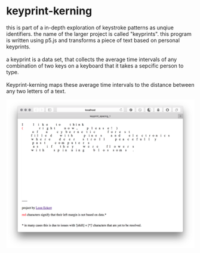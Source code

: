 # keyprint-kerning

this is part of a in-depth exploration of keystroke patterns as unqiue identifiers. the name of the larger project is called "keyprints". this program is written using p5.js and transforms a piece of text based on personal keyprints. <br><br>
a keyprint is a data set, that collects the average time intervals of any combination of two keys on a keyboard that it takes a sepcific person to type.<br><br>
Keyprint-kerning maps these average time intervals to the distance between any two letters of a text.

![keyprint-kerning](https://github.com/leoneckert/keyprint-kerning/blob/master/screenshot.png)

